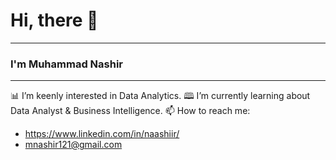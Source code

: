 # **Hi, there** 👋
---
### I'm Muhammad Nashir
---
📊 I’m keenly interested in Data Analytics.
🕮 I’m currently learning about Data Analyst & Business Intelligence.
📫 How to reach me: 
- https://www.linkedin.com/in/naashiir/ 
- mnashir121@gmail.com

